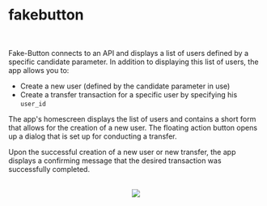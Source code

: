 # fakebutton
<br>

Fake-Button connects to an API and displays a list of users defined by a specific candidate parameter. In addition to displaying this list of users, the app allows you to: 

* Create a new user (defined by the candidate parameter in use) 
* Create a transfer transaction for a specific user by specifying his `user_id`

The app's homescreen displays the list of users and contains a short form that allows for the creation of a new user. The floating action button opens up a dialog that is set up for conducting a transfer. 

Upon the successful creation of a new user or new transfer, the app displays a confirming message that the desired transaction was successfully completed.
<br><br>
<p align="center">
 <img src="https://i.imgur.com/8oC3XXT.gif"/>
</p>
